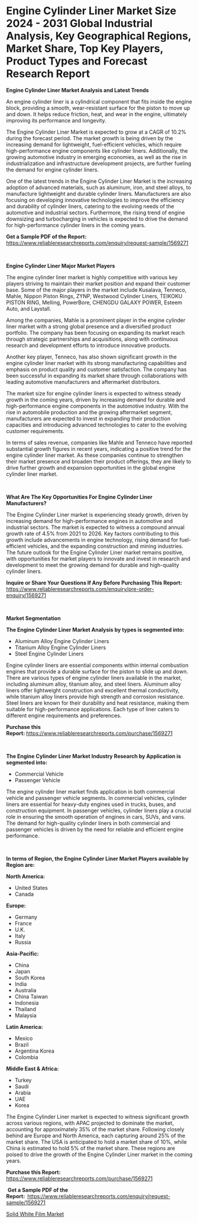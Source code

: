<p><h1>Engine Cylinder Liner Market Size 2024 - 2031 Global Industrial Analysis, Key Geographical Regions, Market Share, Top Key Players, Product Types and Forecast Research Report</h1></p><p><strong>Engine Cylinder Liner Market Analysis and Latest Trends</strong></p>
<p><p>An engine cylinder liner is a cylindrical component that fits inside the engine block, providing a smooth, wear-resistant surface for the piston to move up and down. It helps reduce friction, heat, and wear in the engine, ultimately improving its performance and longevity.</p><p>The Engine Cylinder Liner Market is expected to grow at a CAGR of 10.2% during the forecast period. The market growth is being driven by the increasing demand for lightweight, fuel-efficient vehicles, which require high-performance engine components like cylinder liners. Additionally, the growing automotive industry in emerging economies, as well as the rise in industrialization and infrastructure development projects, are further fueling the demand for engine cylinder liners.</p><p>One of the latest trends in the Engine Cylinder Liner Market is the increasing adoption of advanced materials, such as aluminum, iron, and steel alloys, to manufacture lightweight and durable cylinder liners. Manufacturers are also focusing on developing innovative technologies to improve the efficiency and durability of cylinder liners, catering to the evolving needs of the automotive and industrial sectors. Furthermore, the rising trend of engine downsizing and turbocharging in vehicles is expected to drive the demand for high-performance cylinder liners in the coming years.</p></p>
<p><strong>Get a Sample PDF of the Report:&nbsp;</strong> <a href="https://www.reliableresearchreports.com/enquiry/request-sample/1569271">https://www.reliableresearchreports.com/enquiry/request-sample/1569271</a></p>
<p>&nbsp;</p>
<p><strong>Engine Cylinder Liner Major Market Players</strong></p>
<p><p>The engine cylinder liner market is highly competitive with various key players striving to maintain their market position and expand their customer base. Some of the major players in the market include Kusalava, Tenneco, Mahle, Nippon Piston Rings, ZYNP, Westwood Cylinder Liners, TEIKOKU PISTON RING, Melling, PowerBore, CHENGDU GALAXY POWER, Esteem Auto, and Laystall.</p><p>Among the companies, Mahle is a prominent player in the engine cylinder liner market with a strong global presence and a diversified product portfolio. The company has been focusing on expanding its market reach through strategic partnerships and acquisitions, along with continuous research and development efforts to introduce innovative products.</p><p>Another key player, Tenneco, has also shown significant growth in the engine cylinder liner market with its strong manufacturing capabilities and emphasis on product quality and customer satisfaction. The company has been successful in expanding its market share through collaborations with leading automotive manufacturers and aftermarket distributors.</p><p>The market size for engine cylinder liners is expected to witness steady growth in the coming years, driven by increasing demand for durable and high-performance engine components in the automotive industry. With the rise in automobile production and the growing aftermarket segment, manufacturers are expected to invest in expanding their production capacities and introducing advanced technologies to cater to the evolving customer requirements.</p><p>In terms of sales revenue, companies like Mahle and Tenneco have reported substantial growth figures in recent years, indicating a positive trend for the engine cylinder liner market. As these companies continue to strengthen their market presence and broaden their product offerings, they are likely to drive further growth and expansion opportunities in the global engine cylinder liner market.</p></p>
<p>&nbsp;</p>
<p><strong>What Are The Key Opportunities For Engine Cylinder Liner Manufacturers?</strong></p>
<p><p>The Engine Cylinder Liner market is experiencing steady growth, driven by increasing demand for high-performance engines in automotive and industrial sectors. The market is expected to witness a compound annual growth rate of 4.5% from 2021 to 2026. Key factors contributing to this growth include advancements in engine technology, rising demand for fuel-efficient vehicles, and the expanding construction and mining industries. The future outlook for the Engine Cylinder Liner market remains positive, with opportunities for market players to innovate and invest in research and development to meet the growing demand for durable and high-quality cylinder liners.</p></p>
<p><strong>Inquire or Share Your Questions If Any Before Purchasing This Report:</strong> <a href="https://www.reliableresearchreports.com/enquiry/pre-order-enquiry/1569271">https://www.reliableresearchreports.com/enquiry/pre-order-enquiry/1569271</a></p>
<p>&nbsp;</p>
<p><strong>Market Segmentation</strong></p>
<p><strong>The Engine Cylinder Liner Market Analysis by types is segmented into:</strong></p>
<p><ul><li>Aluminum Alloy Engine Cylinder Liners</li><li>Titanium Alloy Engine Cylinder Liners</li><li>Steel Engine Cylinder Liners</li></ul></p>
<p><p>Engine cylinder liners are essential components within internal combustion engines that provide a durable surface for the piston to slide up and down. There are various types of engine cylinder liners available in the market, including aluminum alloy, titanium alloy, and steel liners. Aluminum alloy liners offer lightweight construction and excellent thermal conductivity, while titanium alloy liners provide high strength and corrosion resistance. Steel liners are known for their durability and heat resistance, making them suitable for high-performance applications. Each type of liner caters to different engine requirements and preferences.</p></p>
<p><strong>Purchase this Report:&nbsp;</strong><a href="https://www.reliableresearchreports.com/purchase/1569271">https://www.reliableresearchreports.com/purchase/1569271</a></p>
<p>&nbsp;</p>
<p><strong>The Engine Cylinder Liner Market Industry Research by Application is segmented into:</strong></p>
<p><ul><li>Commercial Vehicle</li><li>Passenger Vehicle</li></ul></p>
<p><p>The engine cylinder liner market finds application in both commercial vehicle and passenger vehicle segments. In commercial vehicles, cylinder liners are essential for heavy-duty engines used in trucks, buses, and construction equipment. In passenger vehicles, cylinder liners play a crucial role in ensuring the smooth operation of engines in cars, SUVs, and vans. The demand for high-quality cylinder liners in both commercial and passenger vehicles is driven by the need for reliable and efficient engine performance.</p></p>
<p>&nbsp;</p>
<p><strong>In terms of Region, the Engine Cylinder Liner Market Players available by Region are:</strong></p>
<p>
    <p> <strong> North America: </strong>
        <ul>
            <li>United States</li>
            <li>Canada</li>
        </ul>
        </p> 
    <p> <strong> Europe: </strong>
        <ul>
            <li>Germany</li>
            <li>France</li>
            <li>U.K.</li>
            <li>Italy</li>
            <li>Russia</li>
        </ul>
        </p> 
    <p> <strong> Asia-Pacific: </strong>
        <ul>
            <li>China</li>
            <li>Japan</li>
            <li>South Korea</li>
            <li>India</li>
            <li>Australia</li>
            <li>China Taiwan</li>
            <li>Indonesia</li>
            <li>Thailand</li>
            <li>Malaysia</li>
        </ul>
        </p> 
    <p> <strong> Latin America: </strong>
        <ul>
            <li>Mexico</li>
            <li>Brazil</li>
            <li>Argentina Korea</li>
            <li>Colombia</li>
        </ul>
        </p> 
    <p> <strong> Middle East & Africa: </strong>
        <ul>
            <li>Turkey</li>
            <li>Saudi</li>
            <li>Arabia</li>
            <li>UAE</li>
            <li>Korea</li>
        </ul>
    </p>
    </p>
<p><p>The Engine Cylinder Liner market is expected to witness significant growth across various regions, with APAC projected to dominate the market, accounting for approximately 35% of the market share. Following closely behind are Europe and North America, each capturing around 25% of the market share. The USA is anticipated to hold a market share of 10%, while China is estimated to hold 5% of the market share. These regions are poised to drive the growth of the Engine Cylinder Liner market in the coming years.</p></p>
<p><strong>Purchase this Report: </strong><a href="https://www.reliableresearchreports.com/purchase/1569271">https://www.reliableresearchreports.com/purchase/1569271</a></p>
<p>&nbsp;<strong>Get a Sample PDF of the Report:&nbsp;&nbsp;</strong><a href="https://www.reliableresearchreports.com/enquiry/request-sample/1569271">https://www.reliableresearchreports.com/enquiry/request-sample/1569271</a></p>
<p><strong></strong></p>
<p><p><a href="https://github.com/mancsybtousav/Market-Research-Report-List-1/blob/main/solid-white-film-market.md">Solid White Film Market</a></p></p>